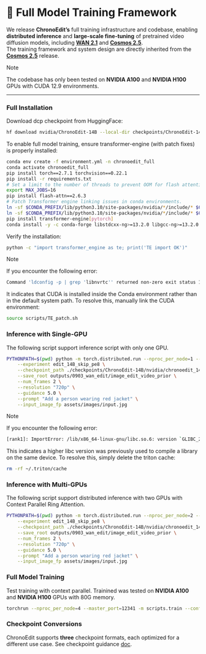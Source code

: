 # 📑 Full Model Training Framework
We release **ChronoEdit’s** full training infrastructure and codebase, enabling **distributed inference** and **large-scale fine-tuning** of pretrained video diffusion models, including [**WAN 2.1**](https://github.com/Wan-Video/Wan2.1) and [**Cosmos 2.5**](https://github.com/nvidia-cosmos/cosmos-predict2.5/).  
The training framework and system design are directly inherited from the [**Cosmos 2.5**](https://github.com/nvidia-cosmos/cosmos-predict2.5/) release.  

> [!NOTE]
> The codebase has only been tested on **NVIDIA A100** and **NVIDIA H100** GPUs with CUDA 12.9 environments.

---

### Full Installation

Download dcp checkpoint from HuggingFace:
```bash
hf download nvidia/ChronoEdit-14B --local-dir checkpoints/ChronoEdit-14B
```

To enable full model training, ensure transformer-engine (with patch fixes) is properly installed:

```bash
conda env create -f environment.yml -n chronoedit_full
conda activate chronoedit_full
pip install torch==2.7.1 torchvision==0.22.1 
pip install -r requirements.txt
# Set a limit to the number of threads to prevent OOM for flash attention compilation
export MAX_JOBS=16
pip install flash-attn==2.6.3
# Patch Transformer engine linking issues in conda environments.
ln -sf $CONDA_PREFIX/lib/python3.10/site-packages/nvidia/*/include/* $CONDA_PREFIX/include/
ln -sf $CONDA_PREFIX/lib/python3.10/site-packages/nvidia/*/include/* $CONDA_PREFIX/include/python3.10
pip install transformer-engine[pytorch]
conda install -y -c conda-forge libstdcxx-ng>=13.2.0 libgcc-ng>=13.2.0
```
Verify the installation:

```bash
python -c "import transformer_engine as te; print('TE import OK')"
```

> [!NOTE]
> If you encounter the following error:
>  ```bash
> Command 'ldconfig -p | grep 'libnvrtc'' returned non-zero exit status 1.
>  ```
> It indicates that CUDA is installed inside the Conda environment rather than in the default system path.
> To resolve this, manually link the CUDA environment:
> ```bash
> source scripts/TE_patch.sh
>  ```





### Inference with Single-GPU
The following script support inference script with only one GPU.
```bash
PYTHONPATH=$(pwd) python -m torch.distributed.run --nproc_per_node=1 --master_port=12340 -m scripts.run_inference \
    --experiment edit_14B_skip_pe8 \
    --checkpoint_path ./checkpoints/ChronoEdit-14B/nvidia/chronoedit_14B/model.pth \
    --save_root outputs/0903_wan_edit/image_edit_video_prior \
    --num_frames 2 \
    --resolution "720p" \
    --guidance 5.0 \
    --prompt "Add a person wearing red jacket" \
    --input_image_fp assets/images/input.jpg
```

> [!NOTE]
> If you encounter the following error:
>  ```bash
> [rank1]: ImportError: /lib/x86_64-linux-gnu/libc.so.6: version `GLIBC_2.34' not found (required by ~/.triton/cache/{...}/cuda_utils.so
>  ```
> This indicates a higher libc version was previously used to compile a library on the same device.
> To resolve this, simply delete the triton cache:
> ```bash
> rm -rf ~/.triton/cache
>  ```


### Inference with Multi-GPUs 
The following script support distributed inference with two GPUs with Context Parallel Ring Attention.
```bash
PYTHONPATH=$(pwd) python -m torch.distributed.run --nproc_per_node=2 --master_port=12340 -m scripts.run_inference \
    --experiment edit_14B_skip_pe8 \
    --checkpoint_path ./checkpoints/ChronoEdit-14B/nvidia/chronoedit_14B/model.pth \
    --save_root outputs/0903_wan_edit/image_edit_video_prior \
    --num_frames 2 \
    --resolution "720p" \
    --guidance 5.0 \
    --prompt "Add a person wearing red jacket" \
    --input_image_fp assets/images/input.jpg
```


### Full Model Training 


Test training with context parallel. Trainined was tested on  **NVIDIA A100** and **NVIDIA H100** GPUs with 80G memory.
```bash
torchrun --nproc_per_node=4 --master_port=12341 -m scripts.train --config=chronoedit/_src/configs/chronoedit/config.py -- experiment="edit_14B_skip_pe8_mock"
```

###  Checkpoint Conversions


ChronoEdit supports **three** checkpoint formats, each optimized for a different use case. See checkpoint guidance [doc](docs/CHECKPOINT.md).
